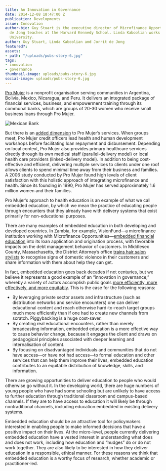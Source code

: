 ```yaml
---
title: An Innovation in Governance
date: 2014-12-08 18:47:00 Z
publication: Developments
issue: Innovation
author-bio: Guy Stuart is the executive director of Microfinance Opportunities. Jorrit
  de Jong teaches at the Harvard Kennedy School. Linda Kaboolian works for Harvard
  University.
author: Guy Stuart, Linda Kaboolian and Jorrit de Jong
featured?: 
assets:
- path: "/uploads/pubs-story-6.jpg"
tags:
- innovation
- governance
thumbnail-image: uploads/pubs-story-6.jpg
social-image: uploads/pubs-story-6.jpg
---
```


<p><a href="http://promujer.org/how-we-do-it/">Pro Mujer</a> is a nonprofit organisation serving communities in Argentina, Bolivia, Mexico, Nicaragua, and Peru. It delivers an integrated package of financial services, business, and empowerment training through its communal banks, which are groups of 20-30 women who receive small business loans through Pro Mujer.
</p>



![Mexican Bank](/uploads/pubs-story-6.jpg "Photo credit: flickr.com/photos/laapmx") 
<p>But there is an <a href="http://partnershipsagainstpoverty.org/wp-content/uploads/2013/03/LeathermanS_DunfordC_Integrating_MF__Health_English.pdf">added dimension</a> to Pro Mujer’s services. When groups meet, Pro Mujer credit officers lead health and human development workshops before facilitating loan repayment and disbursement. Depending on local context, Pro Mujer also provides primary healthcare services directly through its own medical staff (parallel-delivery model) or local health care providers (linked-delivery model). In addition to being cost-effective and efficient, delivering multiple services to clients under one roof allows clients to spend minimal time away from their business and families. A 2006 study conducted by Pro Mujer found high levels of client satisfaction with this holistic approach of integrating microfinance and health. Since its founding in 1990, Pro Mujer has served approximately 1.6 million women and their families.
</p>

<p>Pro Mujer’s approach to health education is an example of what we call embedded education, by which we mean the practice of educating people through encounters that they already have with delivery systems that exist primarily for non-educational purposes.
</p>

<p>There are many examples of embedded education in both developing and developed countries. In Zambia, for example, VisionFund—a microfinance institution working with Microfinance Opportunities—<a href="http://cfi-blog.org/2014/09/03/evidence-favoring-the-embedded-education-approach-from-zambia/">embedded financial education</a> into its loan application and origination process, with favorable impacts on the debt management behavior of customers. In Middlesex County, Massachusetts, the District Attorney’s office <a href="http://cfi-blog.org/2014/08/27/design-and-implementation-of-successful-embedded-education/">trains hair salon stylists</a> to recognise signs of domestic violence in their customers and share information with them about help they can get.
</p>

<p>In fact, embedded education goes back decades if not centuries, but we believe it represents a good example of an “innovation in governance,” whereby a variety of actors accomplish public goals <a href="http://www.brookings.edu/research/books/2008/thestateofaccess">more efficiently, more effectively, and more equitably</a>. This is the case for the following reasons:
</p>

<ul>
  <li>By leveraging private sector assets and infrastructure (such as distribution networks and service encounters) one can deliver educational content and reach otherwise hard-to-reach target groups much more efficiently than if one had to create new channels from scratch. Piggybacking is a huge cost-saver.</li>
  <li>By creating real educational encounters, rather than merely broadcasting information, embedded education is a more effective way to cause behavior change, because it engages the client and draws on pedagogical principles associated with deeper learning and internalisation of content.</li>
  <li>By focusing on disadvantaged individuals and communities that do not have access—or have not had access—to formal education and other services that can help them improve their lives, embedded education contributes to an equitable distribution of knowledge, skills, and information.</li>
</ul>

<p>There are growing opportunities to deliver education to people who would otherwise go without it. In the developing world, there are huge numbers of young people who have had some schooling but are unlikely to have access to further education through traditional classroom and campus-based channels. If they are to have access to education it will likely be through nontraditional channels, including education embedded in existing delivery systems.
</p>

<p>Embedded education should be an attractive tool for policymakers interested in enabling people to make informed decisions that have a positive impact on their lives. At the micro-level, people currently delivering embedded education have a vested interest in understanding what does and does not work, including how education and “nudges” do or do not work together. They are also likely to be interested in how they deliver education in a responsible, ethical manner. For these reasons we think that embedded education is a worthy focus of research, whether academic or practitioner-led.</p>
